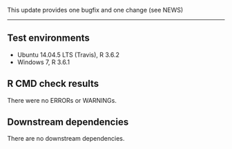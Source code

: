 This update provides one bugfix and one change (see NEWS)

---

## Test environments
* Ubuntu 14.04.5 LTS (Travis), R 3.6.2
* Windows 7, R 3.6.1

## R CMD check results

There were no ERRORs or WARNINGs. 

## Downstream dependencies

There are no downstream dependencies.